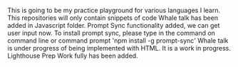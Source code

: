 This is going to be my practice playground for various languages I learn. This repositories will only contain snippets of code
Whale talk has been added in Javascript folder. Prompt Sync functionality added, we can get user input now. To install prompt sync, please type in the command on command line or command prompt  'npm install -g prompt-sync' 
Whale talk is under progress of being implemented with HTML. It is a work in progress. 
Lighthouse Prep Work fully has been added.
